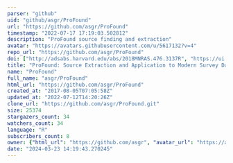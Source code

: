 ```yaml
---
parser: "github"
uid: "github/asgr/ProFound"
url: "https://github.com/asgr/ProFound"
timestamp: "2022-07-17 17:19:03.502812"
description: "ProFound source finding and extraction"
avatar: "https://avatars.githubusercontent.com/u/5617132?v=4"
repo_url: "https://github.com/asgr/ProFound"
doi: ["http://adsabs.harvard.edu/abs/2018MNRAS.476.3137R", "https://ui.adsabs.harvard.edu/abs/2018ascl.soft04006R/abstract"]
title: "ProFound: Source Extraction and Application to Modern Survey Data"
name: "ProFound"
full_name: "asgr/ProFound"
html_url: "https://github.com/asgr/ProFound"
created_at: "2017-08-05T07:05:58Z"
updated_at: "2022-07-12T14:20:26Z"
clone_url: "https://github.com/asgr/ProFound.git"
size: 25374
stargazers_count: 34
watchers_count: 34
language: "R"
subscribers_count: 8
owner: {"html_url": "https://github.com/asgr", "avatar_url": "https://avatars.githubusercontent.com/u/5617132?v=4", "login": "asgr", "type": "User"}
date: "2024-03-23 14:19:43.270245"
---
```

